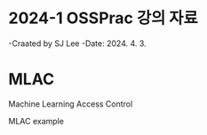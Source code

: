 # 2024-1 OSSPrac 강의 자료
-Craated by SJ Lee
-Date: 2024. 4. 3.

# MLAC
Machine Learning Access Control

MLAC example
